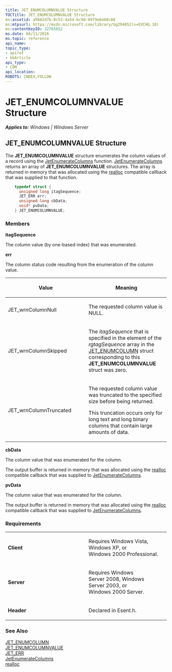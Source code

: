 ```yaml
---
title: JET_ENUMCOLUMNVALUE Structure
TOCTitle: JET_ENUMCOLUMNVALUE Structure
ms:assetid: a9882d7b-0c53-4a5d-bc98-0979e6e68c88
ms:mtpsurl: https://msdn.microsoft.com/library/Gg294052(v=EXCHG.10)
ms:contentKeyID: 32765652
ms.date: 04/11/2016
ms.topic: reference
api_name: 
topic_type: 
- apiref
- kbArticle
api_type: 
- COM
api_location: 
ROBOTS: INDEX,FOLLOW
---
```


# JET_ENUMCOLUMNVALUE Structure


_**Applies to:** Windows | Windows Server_

## JET_ENUMCOLUMNVALUE Structure

The **JET_ENUMCOLUMNVALUE** structure enumerates the column values of a record using the [JetEnumerateColumns](./jetenumeratecolumns-function.md) function. [JetEnumerateColumns](./jetenumeratecolumns-function.md) returns an array of **JET_ENUMCOLUMNVALUE** structures. The array is returned in memory that was allocated using the [realloc](/cpp/c-runtime-library/reference/realloc?view=vs-2019) compatible callback that was supplied to that function.

```cpp
    typedef struct {
      unsigned long itagSequence;
      JET_ERR err;
      unsigned long cbData;
      void* pvData;
    } JET_ENUMCOLUMNVALUE;
```

### Members

**itagSequence**

The column value (by one-based index) that was enumerated.

**err**

The column status code resulting from the enumeration of the column value.

<table>
<colgroup>
<col style="width: 50%" />
<col style="width: 50%" />
</colgroup>
<thead>
<tr class="header">
<th><p>Value</p></th>
<th><p>Meaning</p></th>
</tr>
</thead>
<tbody>
<tr class="odd">
<td><p>JET_wrnColumnNull</p></td>
<td><p>The requested column value is NULL.</p></td>
</tr>
<tr class="even">
<td><p>JET_wrnColumnSkipped</p></td>
<td><p>The <em>itagSequence</em> that is specified in the element of the <em>rgtagSequence</em> array in the <a href="gg294138(v=exchg.10).md">JET_ENUMCOLUMN</a> struct corresponding to this <strong>JET_ENUMCOLUMNVALUE</strong> struct was zero.</p></td>
</tr>
<tr class="odd">
<td><p>JET_wrnColumnTruncated</p></td>
<td><p>The requested column value was truncated to the specified size before being returned.</p>
<p>This truncation occurs only for long text and long binary columns that contain large amounts of data.</p></td>
</tr>
</tbody>
</table>


**cbData**

The column value that was enumerated for the column.

The output buffer is returned in memory that was allocated using the [realloc](/cpp/c-runtime-library/reference/realloc?view=vs-2019) compatible callback that was supplied to [JetEnumerateColumns](./jetenumeratecolumns-function.md).

**pvData**

The column value that was enumerated for the column.

The output buffer is returned in memory that was allocated using the [realloc](/cpp/c-runtime-library/reference/realloc?view=vs-2019) compatible callback that was supplied to [JetEnumerateColumns](./jetenumeratecolumns-function.md).

### Requirements

<table>
<colgroup>
<col style="width: 50%" />
<col style="width: 50%" />
</colgroup>
<tbody>
<tr class="odd">
<td><p><strong>Client</strong></p></td>
<td><p>Requires Windows Vista, Windows XP, or Windows 2000 Professional.</p></td>
</tr>
<tr class="even">
<td><p><strong>Server</strong></p></td>
<td><p>Requires Windows Server 2008, Windows Server 2003, or Windows 2000 Server.</p></td>
</tr>
<tr class="odd">
<td><p><strong>Header</strong></p></td>
<td><p>Declared in Esent.h.</p></td>
</tr>
</tbody>
</table>


### See Also

[JET_ENUMCOLUMN](./jet-enumcolumn-structure.md)  
[JET_ENUMCOLUMNVALUE]()  
[JET_ERR](./jet-err.md)  
[JetEnumerateColumns](./jetenumeratecolumns-function.md)  
[realloc](/cpp/c-runtime-library/reference/realloc?view=vs-2019)